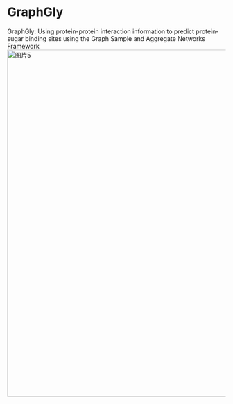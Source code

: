 # GraphGly
GraphGly: Using protein-protein interaction information to predict protein-sugar binding sites using the Graph Sample and Aggregate Networks Framework
<img width="1000" height="800" alt="图片5" src="https://github.com/user-attachments/assets/44e72545-51ed-4f60-9bd9-c10a62d236bf" />
